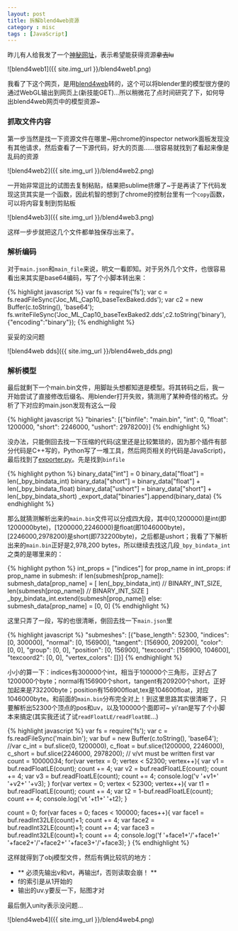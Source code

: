 ```yaml
---
layout: post
title: 拆解blend4web资源
category : misc
tags : [JavaScript]
---
```


昨儿有人给我发了一个[神秘网址](https://dl.dropboxusercontent.com/u/76187276/test.html)，表示希望能获得资源~~拿去lu~~

![blend4web1]({{ site.img_url }}/blend4web1.png)

我看了下这个网页，是用[blend4web](https://github.com/TriumphLLC/Blend4Web)转的，这个可以将blender里的模型很方便的通过WebGL输出到网页上(新技能GET)...所以稍微花了点时间研究了下，如何导出blend4web网页中的模型资源~

### 抓取文件内容

第一步当然是找一下资源文件在哪里~用chrome的inspector network面板发现没有其他请求，然后查看了一下源代码，好大的页面……很容易就找到了看起来像是乱码的资源

![blend4web2]({{ site.img_url }}/blend4web2.png)

一开始非常逗比的试图去复制粘贴，结果把sublime挤爆了~于是再读了下代码发现这货其实是一个函数，因此机智的想到了chrome的控制台里有一个`copy`函数，可以将内容复制到剪贴板

![blend4web3]({{ site.img_url }}/blend4web3.png)

这样一步步就把这几个文件都单独保存出来了。

### 解析编码

对于`main.json`和`main_file`来说，明文一看即知。对于另外几个文件，也很容易看出来其实是base64编码，写了个小脚本转出来：

{% highlight javascript %}
var fs = require('fs');
var c = fs.readFileSync('Joc_ML_Cap10_baseTexBaked.dds');
var c2 = new Buffer(c.toString(), 'base64');
fs.writeFileSync('Joc_ML_Cap10_baseTexBaked2.dds',c2.toString('binary'),{"encoding":"binary"});
{% endhighlight %}

妥妥的没问题

![blend4web dds]({{ site.img_url }}/blend4web_dds.png)

### 解析模型

最后就剩下一个main.bin文件，用脚趾头想都知道是模型。将其转码之后，我一开始尝试了直接修改后缀名、用blender打开失败，猜测用了某种奇怪的格式。分析了下对应的main.json发现有这么一段

{% highlight javascript %}
"binaries": [{"binfile": "main.bin", "int": 0, "float": 1200000, "short": 2246000, "ushort": 2978200}]
{% endhighlight %}

没办法，只能倒回去找一下压缩的代码(这里还是比较繁琐的，因为那个插件有部分代码是C++写的，Python写了一堆工具，然后网页相关的代码是JavaScript)，最后找到了[exporter.py](https://github.com/TriumphLLC/Blend4Web/blob/master/external/blender_scripts/addons/blend4web/exporter.py)。先是找到`binfile`

{% highlight python %}
binary_data["int"] = 0
binary_data["float"] = len(_bpy_bindata_int)
binary_data["short"] = binary_data["float"] + len(_bpy_bindata_float)
binary_data["ushort"] = binary_data["short"] + len(_bpy_bindata_short)
_export_data["binaries"].append(binary_data)
{% endhighlight %}

那么就猜测解析出来的`main.bin`文件可以分成四大段，其中[0,1200000)是int(即1200000byte)，[1200000,2246000)是float(即1046000byte)，[2246000,2978200)是short(即732200byte)，之后都是ushort；我看了下解析出来的`main.bin`正好是2,978,200 bytes，所以继续去找这几段`_bpy_bindata_int`之类的是哪里来的：

{% highlight python %}
int_props = ["indices"]
for prop_name in int_props:
    if prop_name in submesh:
        if len(submesh[prop_name]):
            submesh_data[prop_name] = [
                len(_bpy_bindata_int) // BINARY_INT_SIZE,
                len(submesh[prop_name]) // BINARY_INT_SIZE
            ]
            _bpy_bindata_int.extend(submesh[prop_name])
        else:
            submesh_data[prop_name] = [0, 0]
{% endhighlight %}

这里只弄了一段，写的也很清晰，倒回去找一下`main.json`里

{% highlight javascript %}
"submeshes": [{"base_length": 52300, "indices": [0, 300000], "normal": [0, 156900], "tangent": [156900, 209200], "color": [0, 0], "group": [0, 0], "position": [0, 156900], "texcoord": [156900, 104600], "texcoord2": [0, 0], "vertex_colors": []}]
{% endhighlight %}

小小的算一下：indices有300000个int，相当于100000个三角形，正好占了1200000个byte；normal有156900个short，tangent有209200个short，正好加起来是732200byte；position有156900float,tex是104600float，对应1046000byte。和前面的`main.bin`分布完全对上！到这里思路其实很清晰了，只要解析出52300个顶点的pos和uv，以及100000个面即可~ yi'ran是写了个小脚本来搞定(其实我还试了试`readFloatLE/readFloatBE`...)

{% highlight javascript %}
var fs = require('fs');
var c = fs.readFileSync('main.bin');
var buf = new Buffer(c.toString(), 'base64');
//var c_int = buf.slice(0, 1200000), c_float = buf.slice(1200000, 2246000), c_short = buf.slice(2246000, 2978200);
// v/vt must be written first
var count = 100000*3*4;
for(var vertex = 0; vertex < 52300; vertex++){
	var v1 = buf.readFloatLE(count);
	count += 4;
	var v2 = buf.readFloatLE(count);
	count += 4;
	var v3 = buf.readFloatLE(count);
	count += 4;
	console.log('v '+v1+' '+v2+' '+v3);
}
for(var vertex = 0; vertex < 52300; vertex++){
	var t1 = buf.readFloatLE(count);
	count += 4;
	var t2 = 1-buf.readFloatLE(count);
	count += 4;
	console.log('vt '+t1+' '+t2);
}

count = 0;
for(var faces = 0; faces < 100000; faces++){
	var face1 = buf.readInt32LE(count)+1;
	count += 4;
	var face2 = buf.readInt32LE(count)+1;
	count += 4;
	var face3 = buf.readInt32LE(count)+1;
	count += 4;
	console.log('f '+face1+'/'+face1+' '+face2+'/'+face2+' '+face3+'/'+face3);
}
{% endhighlight %}

这样就得到了obj模型文件，然后有俩比较坑的地方：

- ** 必须先输出v和vt，再输出f，否则读取会崩！ **
- f的索引是从1开始的
- 输出的uv.y要反一下，贴图才对

最后倒入unity表示没问题...

![blend4web4]({{ site.img_url }}/blend4web4.png)